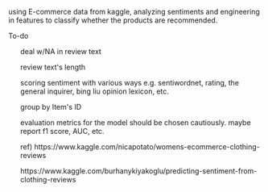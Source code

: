 using E-commerce data from kaggle, analyzing sentiments and engineering in features to classify whether the products are recommended.
<p>
To-do
<ul>deal w/NA in review text</ul>
<ul>review text's length</ul>
<ul>scoring sentiment with various ways e.g. sentiwordnet, rating, the general inquirer, bing liu opinion lexicon, etc. </ul>
<ul>group by Item's ID</ul>
</p>
<p>
<ul>evaluation metrics for the model should be chosen cautiously. maybe report f1 score, AUC, etc.</ul>
</p>
<ul>ref) https://www.kaggle.com/nicapotato/womens-ecommerce-clothing-reviews</ul>
<ul> https://www.kaggle.com/burhanykiyakoglu/predicting-sentiment-from-clothing-reviews </ul>

